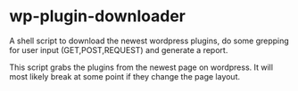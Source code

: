 # wp-plugin-downloader
A shell script to download the newest wordpress plugins, do some grepping for user input (GET,POST,REQUEST) and generate a report.

This script grabs the plugins from the newest page on wordpress. It will most likely break at some point if they change the page layout.
